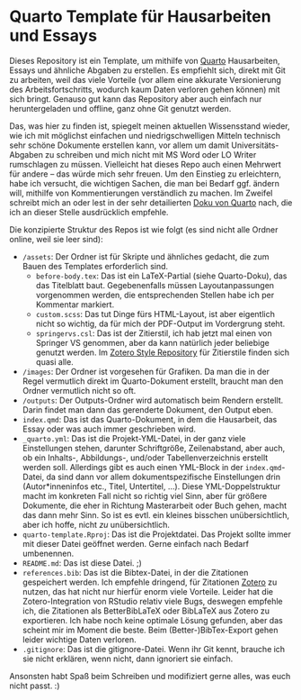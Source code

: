 # Quarto Template für Hausarbeiten und Essays

Dieses Repository ist ein Template, um mithilfe von [Quarto](https://quarto.org) Hausarbeiten, Essays und ähnliche Abgaben zu erstellen. Es empfiehlt sich, direkt mit Git zu arbeiten, weil das viele Vorteile (vor allem eine akkurate Versionierung des Arbeitsfortschritts, wodurch kaum Daten verloren gehen können) mit sich bringt. Genauso gut kann das Repository aber auch einfach nur heruntergeladen und offline, ganz ohne Git genutzt werden.

Das, was hier zu finden ist, spiegelt meinen aktuellen Wissensstand wieder, wie ich mit möglichst einfachen und niedrigschwelligen Mitteln technisch sehr schöne Dokumente erstellen kann, vor allem um damit Universitäts-Abgaben zu schreiben und mich nicht mit MS Word oder LO Writer rumschlagen zu müssen. Vielleicht hat dieses Repo auch einen Mehrwert für andere – das würde mich sehr freuen. Um den Einstieg zu erleichtern, habe ich versucht, die wichtigen Sachen, die man bei Bedarf ggf. ändern will, mithilfe von Kommentierungen verständlich zu machen. Im Zweifel schreibt mich an oder lest in der sehr detailierten [Doku von Quarto](https://quarto.org/docs/guide/) nach, die ich an dieser Stelle ausdrücklich empfehle.

Die konzipierte Struktur des Repos ist wie folgt (es sind nicht alle Ordner online, weil sie leer sind):

- `/assets`: Der Ordner ist für Skripte und ähnliches gedacht, die zum Bauen des Templates erforderlich sind.
  - `before-body.tex`: Das ist ein LaTeX-Partial (siehe Quarto-Doku), das das Titelblatt baut. Gegebenenfalls müssen Layoutanpassungen vorgenommen werden, die entsprechenden Stellen habe ich per Kommentar markiert.
  - `custom.scss`: Das tut Dinge fürs HTML-Layout, ist aber eigentlich nicht so wichtig, da für mich der PDF-Output im Vordergrung steht.
  - `springervs.csl`: Das ist der Zitierstil, ich hab jetzt mal einen von Springer VS genommen, aber da kann natürlich jeder beliebige genutzt werden. Im [Zotero Style Repository](https://www.zotero.org/styles) für Zitierstile finden sich quasi alle.
- `/images`: Der Ordner ist vorgesehen für Grafiken. Da man die in der Regel vermutlich direkt im Quarto-Dokument erstellt, braucht man den Ordner vermutlich nicht so oft.
- `/outputs`: Der Outputs-Ordner wird automatisch beim Rendern erstellt. Darin findet man dann das gerenderte Dokument, den Output eben.
- `index.qmd`: Das ist das Quarto-Dokument, in dem die Hausarbeit, das Essay oder was auch immer geschrieben wird.
- `_quarto.yml`: Das ist die Projekt-YML-Datei, in der ganz viele Einstellungen stehen, darunter Schriftgröße, Zeilenabstand, aber auch, ob ein Inhalts-, Abbildungs-, und/oder Tabellenverzeichnis erstellt werden soll. Allerdings gibt es auch einen YML-Block in der `index.qmd`-Datei, da sind dann vor allem dokumentspezifische Einstellungen drin (Autor\*inneninfos etc., Titel, Untertitel, …). Diese YML-Doppelstruktur macht im konkreten Fall nicht so richtig viel Sinn, aber für größere Dokumente, die eher in Richtung Masterarbeit oder Buch gehen, macht das dann mehr Sinn. So ist es evtl. ein kleines bisschen unübersichtlich, aber ich hoffe, nicht *zu* unübersichtlich.
- `quarto-template.Rproj`: Das ist die Projektdatei. Das Projekt sollte immer mit dieser Datei geöffnet werden. Gerne einfach nach Bedarf umbenennen.
- `README.md`: Das ist diese Datei. ;)
- `references.bib`: Das ist die Bibtex-Datei, in der die Zitationen gespeichert werden. Ich empfehle dringend, für Zitationen [Zotero](https://www.zotero.org/) zu nutzen, das hat nicht nur hierfür enorm viele Vorteile. Leider hat die Zotero-Integration von RStudio relativ viele Bugs, deswegen empfehle ich, die Zitationen als BetterBibLaTeX oder BibLaTeX aus Zotero zu exportieren. Ich habe noch keine optimale Lösung gefunden, aber das scheint mir im Moment die beste. Beim (Better-)BibTex-Export gehen leider wichtige Daten verloren.
- `.gitignore`: Das ist die gitignore-Datei. Wenn ihr Git kennt, brauche ich sie nicht erklären, wenn nicht, dann ignoriert sie einfach.

Ansonsten habt Spaß beim Schreiben und modifiziert gerne alles, was euch nicht passt. :)
